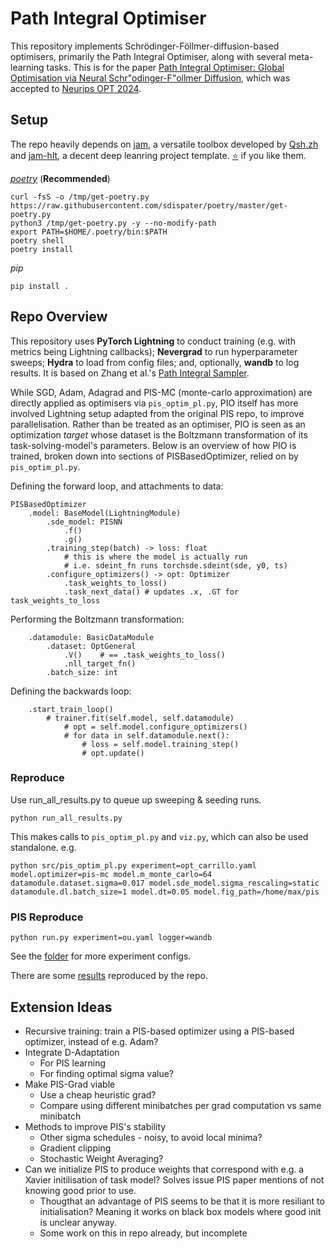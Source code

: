 # Path Integral Optimiser

This repository implements Schrödinger-Föllmer-diffusion-based optimisers, primarily the Path Integral Optimiser, along with several meta-learning tasks. This is for the paper [Path Integral Optimiser: Global Optimisation via Neural Schr\"odinger-F\"ollmer Diffusion](https://github.com/mgm52/Path-Integral-Optimiser/blob/master/OPT_Submission___Path_Integral_Optimiser%20-%20non-anon.pdf), which was accepted to [Neurips OPT 2024](https://opt-ml.org/).

## Setup

The repo heavily depends on [jam](https://github.com/qsh-zh/jam), a versatile toolbox developed by [Qsh.zh](https://github.com/qsh-zh) and [jam-hlt](https://github.com/qsh-zh/jam), a decent deep leanring project template. [⭐️](https://github.com/qsh-zh/jam) if you like them.

*[poetry](https://python-poetry.org/)* (**Recommended**)
```shell
curl -fsS -o /tmp/get-poetry.py https://raw.githubusercontent.com/sdispater/poetry/master/get-poetry.py
python3 /tmp/get-poetry.py -y --no-modify-path
export PATH=$HOME/.poetry/bin:$PATH
poetry shell
poetry install
```

*pip*
```shell
pip install .
```


## Repo Overview
This repository uses **PyTorch Lightning** to conduct training (e.g. with metrics being Lightning callbacks); **Nevergrad** to run hyperparameter sweeps; **Hydra** to load from config files; and, optionally, **wandb** to log results. It is based on Zhang et al.'s [Path Integral Sampler](https://arxiv.org/abs/2111.15141).

While SGD, Adam, Adagrad and PIS-MC (monte-carlo approximation) are directly applied as optimisers via `pis_optim_pl.py`, PIO itself has more involved Lightning setup adapted from the original PIS repo, to improve parallelisation. Rather than be treated as an optimiser, PIO is seen as an optimization _target_ whose dataset is the Boltzmann transformation of its task-solving-model's parameters. Below is an overview of how PIO is trained, broken down into sections of PISBasedOptimizer, relied on by `pis_optim_pl.py`.

Defining the forward loop, and attachments to data:
```
PISBasedOptimizer
    .model: BaseModel(LightningModule)
        .sde_model: PISNN
            .f()
            .g()
        .training_step(batch) -> loss: float
            # this is where the model is actually run
            # i.e. sdeint_fn runs torchsde.sdeint(sde, y0, ts)
        .configure_optimizers() -> opt: Optimizer
            .task_weights_to_loss()
            .task_next_data() # updates .x, .GT for task_weights_to_loss
```
Performing the Boltzmann transformation:
```
    .datamodule: BasicDataModule
        .dataset: OptGeneral
            .V()    # == .task_weights_to_loss()
            .nll_target_fn()
        .batch_size: int
```
Defining the backwards loop:
```
    .start_train_loop()
        # trainer.fit(self.model, self.datamodule)
            # opt = self.model.configure_optimizers()
            # for data in self.datamodule.next():
                # loss = self.model.training_step()
                # opt.update()
```

### Reproduce

Use run_all_results.py to queue up sweeping & seeding runs.

```
python run_all_results.py
```

This makes calls to `pis_optim_pl.py` and `viz.py`, which can also be used standalone. e.g.

```
python src/pis_optim_pl.py experiment=opt_carrillo.yaml model.optimizer=pis-mc model.m_monte_carlo=64 datamodule.dataset.sigma=0.017 model.sde_model.sigma_rescaling=static datamodule.dl.batch_size=1 model.dt=0.05 model.fig_path=/home/max/pis
```

### PIS Reproduce

```
python run.py experiment=ou.yaml logger=wandb
```

See the [folder](configs/experiment) for more experiment configs.

There are some [results](https://wandb.ai/qinsheng/pub_pis?workspace=user-qinsheng) reproduced by the repo.



## Extension Ideas
- Recursive training: train a PIS-based optimizer using a PIS-based optimizer, instead of e.g. Adam?
- Integrate D-Adaptation
  - For PIS learning
  - For finding optimal sigma value?
- Make PIS-Grad viable
  - Use a cheap heuristic grad?
  - Compare using different minibatches per grad computation vs same minibatch
- Methods to improve PIS's stability
  - Other sigma schedules - noisy, to avoid local minima?
  - Gradient clipping
  - Stochastic Weight Averaging?
- Can we initialize PIS to produce weights that correspond with e.g. a Xavier initilisation of task model? Solves issue PIS paper mentions of not knowing good prior to use.
  - Thougthat an advantage of PIS seems to be that it is more resiliant to initialisation? Meaning it works on black box models where good init is unclear anyway.
  - Some work on this in repo already, but incomplete
 
